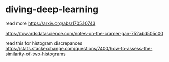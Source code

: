# diving-deep-learning

read more 
https://arxiv.org/abs/1705.10743

https://towardsdatascience.com/notes-on-the-cramer-gan-752abd505c00


read this for histogram discrepances
https://stats.stackexchange.com/questions/7400/how-to-assess-the-similarity-of-two-histograms
